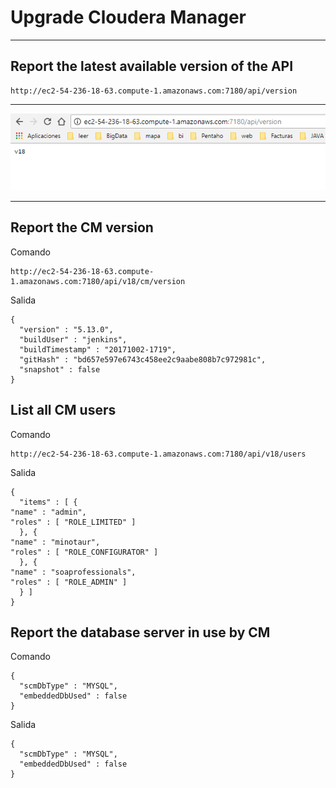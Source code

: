 # Upgrade Cloudera Manager #

----------

## Report the latest available version of the API ##



    http://ec2-54-236-18-63.compute-1.amazonaws.com:7180/api/version

	

----------

<img src="images/versionAPI.PNG"/>


----------


## Report the CM version ##
Comando

    http://ec2-54-236-18-63.compute-1.amazonaws.com:7180/api/v18/cm/version

Salida

    {
      "version" : "5.13.0",
      "buildUser" : "jenkins",
      "buildTimestamp" : "20171002-1719",
      "gitHash" : "bd657e597e6743c458ee2c9aabe808b7c972981c",
      "snapshot" : false
    }
    

## List all CM users ##

Comando

    http://ec2-54-236-18-63.compute-1.amazonaws.com:7180/api/v18/users

Salida

	{
	  "items" : [ {
	"name" : "admin",
	"roles" : [ "ROLE_LIMITED" ]
	  }, {
	"name" : "minotaur",
	"roles" : [ "ROLE_CONFIGURATOR" ]
	  }, {
	"name" : "soaprofessionals",
	"roles" : [ "ROLE_ADMIN" ]
	  } ]
	}

## Report the database server in use by CM ##
Comando

    {
      "scmDbType" : "MYSQL",
      "embeddedDbUsed" : false
    }
Salida

    {
      "scmDbType" : "MYSQL",
      "embeddedDbUsed" : false
    }
    
